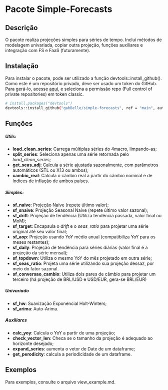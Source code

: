 # Pacote Simple-Forecasts
## Descrição

O pacote realiza projeções simples para séries de tempo.
Incluí métodos de modelagem univariada, copiar outra projeção, funções auxiliares e integração com FS e FaaS (futuramente).

## Instalação

Para instalar o pacote, pode ser utilizado a função devtools::install_github(). Como este é um repositório privado, deve ser usado um token do GitHub. Para gerá-lo, acesse [aqui](https://github.com/settings/tokens), e seleciona a permissão repo (Full control of private repositories) em token classic. 

```sh
# install.packages("devtools")
devtools::install_github("gabBelle/simple-forecasts", ref = "main", auth_token = "token_pessoal")
```
## Funções

##### Utils: 
- **load_clean_series**: Carrega múltiplas séries do 4macro, limpando-as; 
- **split_series**: Seleciona apenas uma série retornada pelo _load_clean_series_; 
- **get_seas_adj**: Calcula a série ajustada sazonalmente, com parâmetros automáticos (STL ou X13 ou ambos);
- **cambio_real**: Calcula o câmbio real a partir do câmbio nominal e de índices de inflação de ambos países. 

##### Simples: 
- **sf_naive**: Projeção Naive (repete último valor);
- **sf_snaive**: Projeção Seasonal Naive (repete último valor sazonal); 
- **sf_drift**: Projeção de tendência (Utiliza tendência passada, valor final ou MoM);
- **sf_target**: Encapsula o  _drift_ e o _seas_ratio_  para projetar uma série original até seu valor final;
- **sf_aop**: Projeção usando YoY médio anual (compatibiliza YoY para os meses restantes);
- **sf_daily**: Projeção de tendência para séries diárias (valor final é a projeção da série mensal);
- **sf_topdown**: Utiliza o mesmo YoY do mês projetado em outra série;
- **sf_seas_ratio**: Projeta uma série utilizando sua projeção dessaz, por meio do fator sazonal. 
- **sf_conversao_cambio**: Utiliza dois pares de câmbio para projetar um terceiro (há projeção de BRL/USD e USD/EUR, gera-se BRL/EUR)

##### Univariado
- **sf_hw**: Suavização Exponencial Holt-Winters; 
- **sf_arima**: Auto-Arima.

##### Auxiliares
- **calc_yoy**: Calcula o YoY a partir de uma projeção;
- **check_vector_len**: Checa se o tamanho da projeção é adequado ao horizonte desejado;
- **expand_series**: aumenta o vetor de Date de um dataframe;
- **get_perodicity**: calcula a periodicidade de um dataframe.

## Exemplos

Para exemplos, consulte o arquivo view_example.md. 
